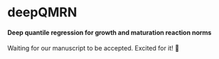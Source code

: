 # deepQMRN

#### Deep quantile regression for growth and maturation reaction norms

Waiting for our manuscript to be accepted. Excited for it! 🎉
